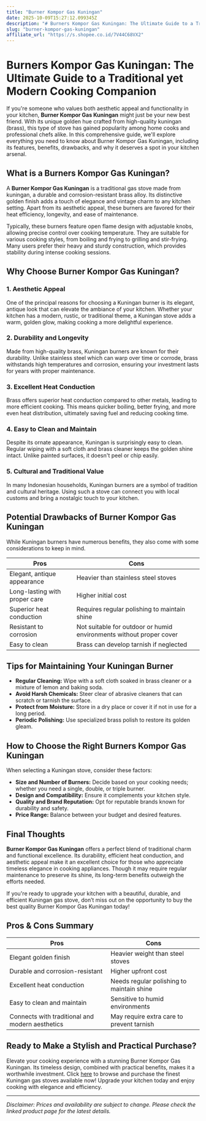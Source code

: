 ```yaml
---
title: "Burner Kompor Gas Kuningan"
date: 2025-10-09T15:27:12.099345Z
description: "# Burners Kompor Gas Kuningan: The Ultimate Guide to a Traditional yet Modern Cooking Companion..."
slug: "burner-kompor-gas-kuningan"
affiliate_url: "https://s.shopee.co.id/7V44C68VX2"
---
```

# Burners Kompor Gas Kuningan: The Ultimate Guide to a Traditional yet Modern Cooking Companion

If you're someone who values both aesthetic appeal and functionality in your kitchen, **Burner Kompor Gas Kuningan** might just be your new best friend. With its unique golden hue crafted from high-quality kuningan (brass), this type of stove has gained popularity among home cooks and professional chefs alike. In this comprehensive guide, we'll explore everything you need to know about Burner Kompor Gas Kuningan, including its features, benefits, drawbacks, and why it deserves a spot in your kitchen arsenal.

## What is a Burners Kompor Gas Kuningan?

A **Burner Kompor Gas Kuningan** is a traditional gas stove made from kuningan, a durable and corrosion-resistant brass alloy. Its distinctive golden finish adds a touch of elegance and vintage charm to any kitchen setting. Apart from its aesthetic appeal, these burners are favored for their heat efficiency, longevity, and ease of maintenance.

Typically, these burners feature open flame design with adjustable knobs, allowing precise control over cooking temperature. They are suitable for various cooking styles, from boiling and frying to grilling and stir-frying. Many users prefer their heavy and sturdy construction, which provides stability during intense cooking sessions.

## Why Choose Burner Kompor Gas Kuningan?

### 1. Aesthetic Appeal

One of the principal reasons for choosing a Kuningan burner is its elegant, antique look that can elevate the ambiance of your kitchen. Whether your kitchen has a modern, rustic, or traditional theme, a Kuningan stove adds a warm, golden glow, making cooking a more delightful experience.

### 2. Durability and Longevity

Made from high-quality brass, Kuningan burners are known for their durability. Unlike stainless steel which can warp over time or corrode, brass withstands high temperatures and corrosion, ensuring your investment lasts for years with proper maintenance.

### 3. Excellent Heat Conduction

Brass offers superior heat conduction compared to other metals, leading to more efficient cooking. This means quicker boiling, better frying, and more even heat distribution, ultimately saving fuel and reducing cooking time.

### 4. Easy to Clean and Maintain

Despite its ornate appearance, Kuningan is surprisingly easy to clean. Regular wiping with a soft cloth and brass cleaner keeps the golden shine intact. Unlike painted surfaces, it doesn't peel or chip easily.

### 5. Cultural and Traditional Value

In many Indonesian households, Kuningan burners are a symbol of tradition and cultural heritage. Using such a stove can connect you with local customs and bring a nostalgic touch to your kitchen.

## Potential Drawbacks of Burner Kompor Gas Kuningan

While Kuningan burners have numerous benefits, they also come with some considerations to keep in mind.

| **Pros** | **Cons** |
| --- | --- |
| Elegant, antique appearance | Heavier than stainless steel stoves |
| Long-lasting with proper care | Higher initial cost |
| Superior heat conduction | Requires regular polishing to maintain shine |
| Resistant to corrosion | Not suitable for outdoor or humid environments without proper cover |
| Easy to clean | Brass can develop tarnish if neglected |

## Tips for Maintaining Your Kuningan Burner

- **Regular Cleaning:** Wipe with a soft cloth soaked in brass cleaner or a mixture of lemon and baking soda.
- **Avoid Harsh Chemicals:** Steer clear of abrasive cleaners that can scratch or tarnish the surface.
- **Protect from Moisture:** Store in a dry place or cover it if not in use for a long period.
- **Periodic Polishing:** Use specialized brass polish to restore its golden gleam.

## How to Choose the Right Burners Kompor Gas Kuningan

When selecting a Kuningan stove, consider these factors:

- **Size and Number of Burners:** Decide based on your cooking needs; whether you need a single, double, or triple burner.
- **Design and Compatibility:** Ensure it complements your kitchen style.
- **Quality and Brand Reputation:** Opt for reputable brands known for durability and safety.
- **Price Range:** Balance between your budget and desired features.

## Final Thoughts

**Burner Kompor Gas Kuningan** offers a perfect blend of traditional charm and functional excellence. Its durability, efficient heat conduction, and aesthetic appeal make it an excellent choice for those who appreciate timeless elegance in cooking appliances. Though it may require regular maintenance to preserve its shine, its long-term benefits outweigh the efforts needed.

If you're ready to upgrade your kitchen with a beautiful, durable, and efficient Kuningan gas stove, don’t miss out on the opportunity to buy the best quality Burner Kompor Gas Kuningan today!

## Pros & Cons Summary

| **Pros** | **Cons** |
| --- | --- |
| Elegant golden finish | Heavier weight than steel stoves |
| Durable and corrosion-resistant | Higher upfront cost |
| Excellent heat conduction | Needs regular polishing to maintain shine |
| Easy to clean and maintain | Sensitive to humid environments |
| Connects with traditional and modern aesthetics | May require extra care to prevent tarnish |

## Ready to Make a Stylish and Practical Purchase?

Elevate your cooking experience with a stunning Burner Kompor Gas Kuningan. Its timeless design, combined with practical benefits, makes it a worthwhile investment. Click [here](https://s.shopee.co.id/7V44C68VX2) to browse and purchase the finest Kuningan gas stoves available now! Upgrade your kitchen today and enjoy cooking with elegance and efficiency.

---

*Disclaimer: Prices and availability are subject to change. Please check the linked product page for the latest details.*
